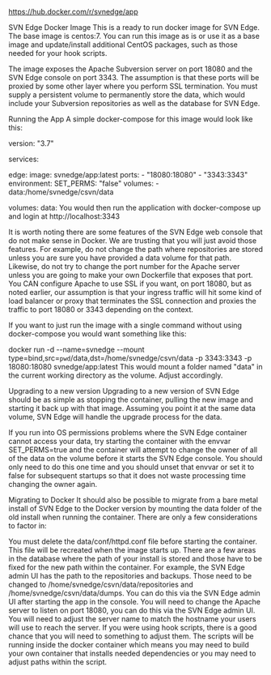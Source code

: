 https://hub.docker.com/r/svnedge/app

SVN Edge Docker Image
This is a ready to run docker image for SVN Edge. The base image is centos:7. You can run this image as is or use it as a base image and update/install additional CentOS packages, such as those needed for your hook scripts.

The image exposes the Apache Subversion server on port 18080 and the SVN Edge console on port 3343. The assumption is that these ports will be proxied by some other layer where you perform SSL termination. You must supply a persistent volume to permanently store the data, which would include your Subversion repositories as well as the database for SVN Edge.

Running the App
A simple docker-compose for this image would look like this:

version: "3.7"

services:

  edge:
    image: svnedge/app:latest
    ports:
      - "18080:18080"
      - "3343:3343"
    environment:
      SET_PERMS: "false"
    volumes:
      - data:/home/svnedge/csvn/data

volumes:
  data:
You would then run the application with docker-compose up and login at http://localhost:3343

It is worth noting there are some features of the SVN Edge web console that do not make sense in Docker. We are trusting that you will just avoid those features. For example, do not change the path where repositories are stored unless you are sure you have provided a data volume for that path. Likewise, do not try to change the port number for the Apache server unless you are going to make your own Dockerfile that exposes that port. You CAN configure Apache to use SSL if you want, on port 18080, but as noted earlier, our assumption is that your ingress traffic will hit some kind of load balancer or proxy that terminates the SSL connection and proxies the traffic to port 18080 or 3343 depending on the context.

If you want to just run the image with a single command without using docker-compose you would want something like this:

docker run -d --name=svnedge --mount type=bind,src=`pwd`/data,dst=/home/svnedge/csvn/data -p 3343:3343 -p 18080:18080 svnedge/app:latest
This would mount a folder named "data" in the current working directory as the volume. Adjust accordingly.

Upgrading to a new version
Upgrading to a new version of SVN Edge should be as simple as stopping the container, pulling the new image and starting it back up with that image. Assuming you point it at the same data volume, SVN Edge will handle the upgrade process for the data.

If you run into OS permissions problems where the SVN Edge container cannot access your data, try starting the container with the envvar SET_PERMS=true and the container will attempt to change the owner of all of the data on the volume before it starts the SVN Edge console. You should only need to do this one time and you should unset that envvar or set it to false for subsequent startups so that it does not waste processing time changing the owner again.

Migrating to Docker
It should also be possible to migrate from a bare metal install of SVN Edge to the Docker version by mounting the data folder of the old install when running the container. There are only a few considerations to factor in:

You must delete the data/conf/httpd.conf file before starting the container. This file will be recreated when the image starts up.
There are a few areas in the database where the path of your install is stored and those have to be fixed for the new path within the container. For example, the SVN Edge admin UI has the path to the repositories and backups. Those need to be changed to /home/svnedge/csvn/data/repositories and /home/svnedge/csvn/data/dumps. You can do this via the SVN Edge admin UI after starting the app in the console.
You will need to change the Apache server to listen on port 18080, you can do this via the SVN Edge admin UI.
You will need to adjust the server name to match the hostname your users will use to reach the server.
If you were using hook scripts, there is a good chance that you will need to something to adjust them. The scripts will be running inside the docker container which means you may need to build your own container that installs needed dependencies or you may need to adjust paths within the script.

